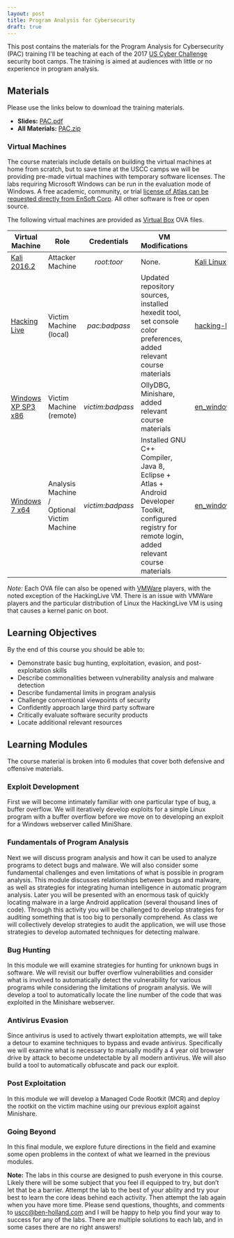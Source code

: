 ```yaml
---
layout: post
title: Program Analysis for Cybersecurity
draft: true
---
```

This post contains the materials for the Program Analysis for Cybersecurity (PAC) training I'll be teaching at each of the 2017 [US Cyber Challenge](https://www.uscyberchallenge.org/cyber-camps/) security boot camps. The  training is aimed at audiences with little or no experience in program analysis.

## Materials
Please use the links below to download the training materials.

- **Slides:** [PAC.pdf](https://github.com/benjholla/PAC/raw/master/slides/PAC.pdf)
- **All Materials:** [PAC.zip](https://github.com/benjholla/PAC/archive/master.zip)

### Virtual Machines
The course materials include details on building the virtual machines at home from scratch, but to save time at the USCC camps we will be providing pre-made virtual machines with temporary software licenses. The labs requiring Microsoft Windows can be run in the evaluation mode of Windows. A free academic, community, or trial [license of Atlas can be requested directly from EnSoft Corp](http://www.ensoftcorp.com/atlas/). All other software is free or open source.

The following virtual machines are provided as [Virtual Box](https://www.virtualbox.org) OVA files. 

| **Virtual Machine**                                                                                  | **Role**                                   |  **Credentials** | **VM Modifications**                                                                                                                                   | **Additional Resources**                                                                                                                                 |
|------------------------------------------------------------------------------------------------------|--------------------------------------------|:----------------:|--------------------------------------------------------------------------------------------------------------------------------------------------------|----------------------------------------------------------------------------------------------------------------------------------------------------------|
| [Kali 2016.2](https://images.offensive-security.com/virtual-images/Kali-Linux-2016.2-vbox-amd64.ova) | Attacker Machine                           |    *root:toor*   | None.                                                                                                                                                  | [Kali Linux Downloads](https://www.kali.org/downloads/) [Kali 2016.2 (mirror)](http://www.benjaminsbox.com/pac/Kali-Linux-2016.2-vbox-amd64.ova)         |
| [Hacking Live](http://www.benjaminsbox.com/pac/HackingLive.ova)                                      | Victim Machine (local)                     |   *pac:badpass*  | Updated repository sources, installed hexedit tool, set console color preferences, added relevant course materials                                     | [hacking-live-1.0.iso](https://www.nostarch.com/hackingCD.htm) [hacking-live-1.0.iso (mirror)](http://www.benjaminsbox.com/pac/hacking-live-1.0.iso)     |
| [Windows XP SP3 x86]()                                                                               | Victim Machine (remote)                    | *victim:badpass* | OllyDBG, Minishare, added relevant course materials                                                                                                    | [en\_windows\_xp\_professional\_with\_service\_pack\_3\_x86.iso](http://www.benjaminsbox.com/pac/en_windows_xp_professional_with_service_pack_3_x86.iso) |
| [Windows 7 x64]()                                                                                    | Analysis Machine / Optional Victim Machine | *victim:badpass* | Installed GNU C++ Compiler, Java 8, Eclipse + Atlas + Android Developer Toolkit, configured registry for remote login, added relevant course materials | [en\_windows\_7\_professional\_with\_sp1\_x64.iso](http://www.benjaminsbox.com/pac/en_windows_7_professional_with_sp1_x64.iso)                           |

*Note:* Each OVA file can also be opened with [VMWare](https://www.vmware.com) players, with the noted exception of the HackingLive VM. There is an issue with VMWare players and the particular distribution of Linux the HackingLive VM is using that causes a kernel panic on boot.

## Learning Objectives
By the end of this course you should be able to:

- Demonstrate basic bug hunting, exploitation, evasion, and post-exploitation skills
- Describe commonalities between vulnerability analysis and malware detection
- Describe fundamental limits in program analysis
- Challenge conventional viewpoints of security
- Confidently approach large third party software
- Critically evaluate software security products
- Locate additional relevant resources

## Learning Modules
The course material is broken into 6 modules that cover both defensive and offensive materials.

### Exploit Development
First we will become intimately familiar with one particular type of bug, a buffer overflow. We will iteratively develop exploits for a simple Linux program with a buffer overflow before we move on to developing an exploit for a Windows webserver called MiniShare.

### Fundamentals of Program Analysis
Next we will discuss program analysis and how it can be used to analyze programs to detect bugs and malware. We will also consider some fundamental challenges and even limitations of what is possible in program analysis. This module discusses relationships between bugs and malware, as well as strategies for integrating human intelligence in automatic program analysis. Later you will be presented with an enormous task of quickly locating malware in a large Android application (several thousand lines of code). Through this activity you will be challenged to develop strategies for auditing something that is too big to personally comprehend. As class we will collectively develop strategies to audit the application, we will use those strategies to develop automated techniques for detecting malware.

### Bug Hunting
In this module we will examine strategies for hunting for unknown bugs in software. We will revisit our buffer overflow vulnerabilities and consider what is involved to automatically detect the vulnerability for various programs while considering the limitations of program analysis. We will develop a tool to automatically locate the line number of the code that was exploited in the Minishare webserver.

### Antivirus Evasion
Since antivirus is used to actively thwart exploitation attempts, we will take a detour to examine techniques to bypass and evade antivirus. Specifically we will examine what is necessary to manually modify a 4 year old browser drive by attack to become undetectable by all modern antivirus. We will also build a tool to automatically obfuscate and pack our exploit.

### Post Exploitation
In this module we will develop a Managed Code Rootkit (MCR) and deploy the rootkit on the victim machine using our previous exploit against Minishare. 

### Going Beyond
In this final module, we explore future directions in the field and examine some open problems in the context of what we learned in the previous modules.

**Note:** The labs in this course are designed to push everyone in this course. Likely there will be some subject that you feel ill equipped to try, but don’t let that be a barrier. Attempt the lab to the best of your ability and try your best to learn the core ideas behind each activity. Then attempt the lab again when you have more time. Please send questions, thoughts, and comments to [uscc@ben-holland.com](uscc@ben-holland.com) and I will be happy to help you find your way to success for any of the labs. There are multiple solutions to each lab, and in some cases there are no right answers!
